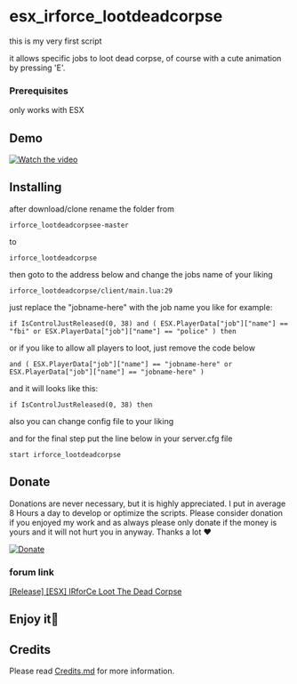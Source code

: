 # esx_irforce_lootdeadcorpse

this is my very first script

it allows specific jobs to loot dead corpse, of course with a cute animation by pressing 'E'.


### Prerequisites

only works with ESX
## Demo
[![Watch the video](https://cdn.discordapp.com/attachments/584460034541617172/631138375189004288/unknown.png)](https://cdn.discordapp.com/attachments/587184003291938817/631087554665381898/IRforCe_Loot_The_Dead_Corpse.mp4)

## Installing

after download/clone rename the folder from 
```
irforce_lootdeadcorpsee-master
```
to
```
irforce_lootdeadcorpse
```
then goto to the address below and change the jobs name of your liking
```
irforce_lootdeadcorpse/client/main.lua:29
```
just replace the "jobname-here" with the job name you like
for example:
```
if IsControlJustReleased(0, 38) and ( ESX.PlayerData["job"]["name"] == "fbi" or ESX.PlayerData["job"]["name"] == "police" ) then
```
or if you like to allow all players to loot, just remove the code below
```
and ( ESX.PlayerData["job"]["name"] == "jobname-here" or ESX.PlayerData["job"]["name"] == "jobname-here" )
```
and it will looks like this:
```
if IsControlJustReleased(0, 38) then
```
also you can change config file to your liking

and for the final step put the line below in your server.cfg file
```
start irforce_lootdeadcorpse
```
## Donate

Donations are never necessary, but it is highly appreciated. I put in average 8 Hours a day to develop or optimize the scripts. Please consider donation if you enjoyed my work and as always please only donate if the money is yours and it will not hurt you in anyway. Thanks a lot ❤️

[![Donate](https://cdn.discordapp.com/attachments/584460034541617172/631246271277039616/donate-paypal-main.png)](https://paypal.me/donatescript)

### forum link
[[Release] [ESX] IRforCe Loot The Dead Corpse](https://forum.fivem.net/t/release-esx-irforce-loot-the-dead-corpse/826653)
## Enjoy it🤩

## Credits

Please read [Credits.md](https://github.com/H0ssein/irforce_lootdeadcorpse/blob/master/Credits.md) for more information.
